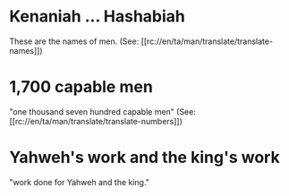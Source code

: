 # Kenaniah ... Hashabiah

These are the names of men. (See: [[rc://en/ta/man/translate/translate-names]])

# 1,700 capable men

"one thousand seven hundred capable men" (See: [[rc://en/ta/man/translate/translate-numbers]])

# Yahweh's work and the king's work

"work done for Yahweh and the king."

